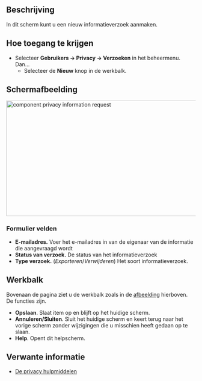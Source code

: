 <!-- Filename: Help4.x:Privacy:_New_Information_Request / Display title: Privacy: Nieuw informatieverzoek -->

## Beschrijving

In dit scherm kunt u een nieuw informatieverzoek aanmaken.

## Hoe toegang te krijgen

- Selecteer **Gebruikers → Privacy → Verzoeken** in het
  beheermenu. Dan...
  - Selecteer de **Nieuw** knop in de werkbalk.

## Schermafbeelding

<img
src="https://docs.joomla.org/images/thumb/3/3d/Help-4x-component-privacy-information-request-nl.png/800px-Help-4x-component-privacy-information-request-nl.png"
decoding="async"
srcset="https://docs.joomla.org/images/3/3d/Help-4x-component-privacy-information-request-nl.png 1.5x"
data-file-width="1139" data-file-height="437" width="800" height="307"
alt="component privacy information request" />

### Formulier velden

- **E-mailadres.** Voer het e-mailadres in van de eigenaar van de
  informatie die aangevraagd wordt
- **Status van verzoek.** De status van het informatieverzoek
- **Type verzoek.** (*Exporteren*/*Verwijderen*) Het soort
  informatieverzoek.

## Werkbalk

Bovenaan de pagina ziet u de werkbalk zoals in de
[afbeelding](#Schermafbeelding) hierboven. De functies zijn.

- **Opslaan**. Slaat item op en blijft op het huidige scherm.
- **Annuleren/Sluiten**. Sluit het huidige scherm en keert terug naar
  het vorige scherm zonder wijzigingen die u misschien heeft gedaan op
  te slaan.
- **Help**. Opent dit helpscherm.

## Verwante informatie

- [De privacy
  hulpmiddelen](https://docs.joomla.org/J3.x:Privacy/nl "J3.x:Privacy/nl")

